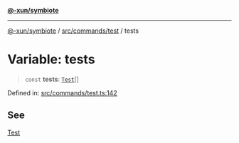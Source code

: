 [**@-xun/symbiote**](../../../../README.md)

***

[@-xun/symbiote](../../../../README.md) / [src/commands/test](../README.md) / tests

# Variable: tests

> `const` **tests**: [`Test`](../enumerations/Test.md)[]

Defined in: [src/commands/test.ts:142](https://github.com/Xunnamius/symbiote/blob/55c2dadee19da73b281c10518788cefdaefad80e/src/commands/test.ts#L142)

## See

[Test](../enumerations/Test.md)
